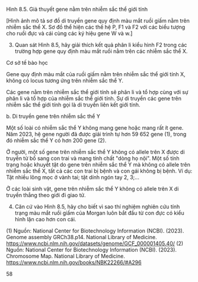 Hình 8.5. Giả thuyết gene nằm trên nhiễm sắc thể giới tính

[Hình ảnh mô tả sơ đồ di truyền gene quy định màu mắt ruồi giấm nằm trên nhiễm sắc thể X. Sơ đồ thể hiện các thế hệ P, F1 và F2 với các biểu tượng cho ruồi đực và cái cùng các ký hiệu gene W và w.]

3. Quan sát Hình 8.5, hãy giải thích kết quả phân li kiểu hình F2 trong các trường hợp gene quy định màu mắt ruồi nằm trên các nhiễm sắc thể X.

Cơ sở tế bào học

Gene quy định màu mắt của ruồi giấm nằm trên nhiễm sắc thể giới tính X, không có locus tương ứng trên nhiễm sắc thể Y.

Các gene nằm trên nhiễm sắc thể giới tính sẽ phân li và tổ hợp cùng với sự phân li và tổ hợp của nhiễm sắc thể giới tính. Sự di truyền các gene trên nhiễm sắc thể giới tính gọi là di truyền liên kết giới tính.

b. Di truyền gene trên nhiễm sắc thể Y

Một số loài có nhiễm sắc thể Y không mang gene hoặc mang rất ít gene. Năm 2023, hệ gene người đã được giải trình tự hơn 59 652 gene (1), trong đó nhiễm sắc thể Y có hơn 200 gene (2).

Ở người, một số gene trên nhiễm sắc thể Y không có allele trên X được di truyền từ bố sang con trai và mang tính chất "dòng họ nội". Một số tính trạng hoặc khuyết tật do gene trên nhiễm sắc thể Y mà không có allele trên nhiễm sắc thể X, tất cả các con trai bị bệnh và con gái không bị bệnh. Ví dụ: Tật nhiều lông mọc ở vành tai; tật dính ngón tay 2, 3;...

Ở các loài sinh vật, gene trên nhiễm sắc thể Y không có allele trên X di truyền thẳng theo giới đi giao tử.

4. Căn cứ vào Hình 8.5, hãy cho biết vì sao thí nghiệm nghiên cứu tính trạng màu mắt ruồi giấm của Morgan luôn bắt đầu từ con đực có kiểu hình lặn cao hơn con cái.

(1) Nguồn: National Center for Biotechnology Information (NCBI). (2023). Genome assembly GRCh38.p14. National Library of Medicine. https://www.ncbi.nlm.nih.gov/datasets/genome/GCF_000001405.40/
(2) Nguồn: National Center for Biotechnology Information (NCBI). (2023). Chromosome Map. National Library of Medicine. https://www.ncbi.nlm.nih.gov/books/NBK22266/#A296

58